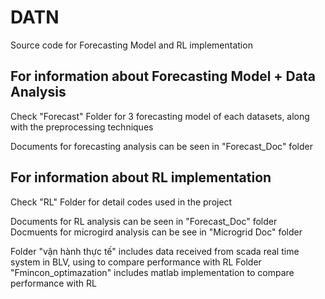 # DATN
Source code for Forecasting Model and RL implementation

## For information about Forecasting Model + Data Analysis

Check "Forecast" Folder for 3 forecasting model of each datasets, along with the preprocessing techniques

Documents for forecasting analysis can be seen in "Forecast_Doc" folder

## For information about RL implementation
Check "RL" Folder for detail codes used in the project

Documents for RL analysis can be seen in "Forecast_Doc" folder
Docmuents for microgird analysis can be see in "Microgrid Doc" folder 

Folder "vận hành thực tế" includes data received from scada real time system in BLV, using to compare performance with RL
Folder "Fmincon_optimazation" includes matlab implementation to compare performance with RL 
